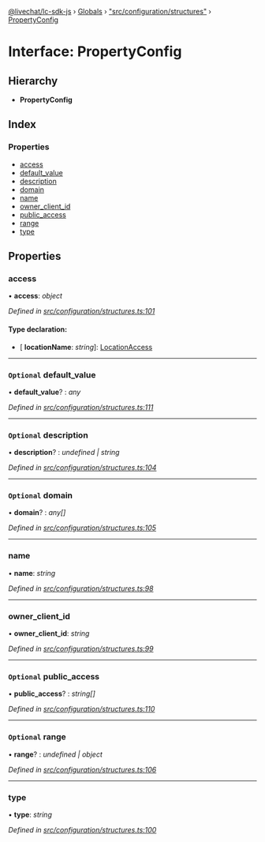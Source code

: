 [@livechat/lc-sdk-js](../README.md) › [Globals](../globals.md) › ["src/configuration/structures"](../modules/_src_configuration_structures_.md) › [PropertyConfig](_src_configuration_structures_.propertyconfig.md)

# Interface: PropertyConfig

## Hierarchy

* **PropertyConfig**

## Index

### Properties

* [access](_src_configuration_structures_.propertyconfig.md#access)
* [default_value](_src_configuration_structures_.propertyconfig.md#optional-default_value)
* [description](_src_configuration_structures_.propertyconfig.md#optional-description)
* [domain](_src_configuration_structures_.propertyconfig.md#optional-domain)
* [name](_src_configuration_structures_.propertyconfig.md#name)
* [owner_client_id](_src_configuration_structures_.propertyconfig.md#owner_client_id)
* [public_access](_src_configuration_structures_.propertyconfig.md#optional-public_access)
* [range](_src_configuration_structures_.propertyconfig.md#optional-range)
* [type](_src_configuration_structures_.propertyconfig.md#type)

## Properties

###  access

• **access**: *object*

*Defined in [src/configuration/structures.ts:101](https://github.com/livechat/lc-sdk-js/blob/de56f05/src/configuration/structures.ts#L101)*

#### Type declaration:

* \[ **locationName**: *string*\]: [LocationAccess](_src_configuration_structures_.locationaccess.md)

___

### `Optional` default_value

• **default_value**? : *any*

*Defined in [src/configuration/structures.ts:111](https://github.com/livechat/lc-sdk-js/blob/de56f05/src/configuration/structures.ts#L111)*

___

### `Optional` description

• **description**? : *undefined | string*

*Defined in [src/configuration/structures.ts:104](https://github.com/livechat/lc-sdk-js/blob/de56f05/src/configuration/structures.ts#L104)*

___

### `Optional` domain

• **domain**? : *any[]*

*Defined in [src/configuration/structures.ts:105](https://github.com/livechat/lc-sdk-js/blob/de56f05/src/configuration/structures.ts#L105)*

___

###  name

• **name**: *string*

*Defined in [src/configuration/structures.ts:98](https://github.com/livechat/lc-sdk-js/blob/de56f05/src/configuration/structures.ts#L98)*

___

###  owner_client_id

• **owner_client_id**: *string*

*Defined in [src/configuration/structures.ts:99](https://github.com/livechat/lc-sdk-js/blob/de56f05/src/configuration/structures.ts#L99)*

___

### `Optional` public_access

• **public_access**? : *string[]*

*Defined in [src/configuration/structures.ts:110](https://github.com/livechat/lc-sdk-js/blob/de56f05/src/configuration/structures.ts#L110)*

___

### `Optional` range

• **range**? : *undefined | object*

*Defined in [src/configuration/structures.ts:106](https://github.com/livechat/lc-sdk-js/blob/de56f05/src/configuration/structures.ts#L106)*

___

###  type

• **type**: *string*

*Defined in [src/configuration/structures.ts:100](https://github.com/livechat/lc-sdk-js/blob/de56f05/src/configuration/structures.ts#L100)*
